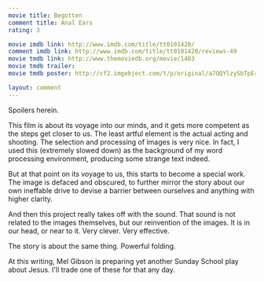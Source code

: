 ```yaml
---
movie title: Begotten
comment title: Anal Ears
rating: 3

movie imdb link: http://www.imdb.com/title/tt0101420/
comment imdb link: http://www.imdb.com/title/tt0101420/reviews-49
movie tmdb link: http://www.themoviedb.org/movie/1483
movie tmdb trailer: 
movie tmdb poster: http://cf2.imgobject.com/t/p/original/a7QQYlzySbTpEr68jqaQMGjgMao.jpg

layout: comment
---
```


Spoilers herein.

This film is about its voyage into our minds, and it gets more competent as the steps get closer to us. The least artful element is the actual acting and shooting. The selection and processing of images is very nice. In fact, I used this (extremely slowed down) as the background of my word processing environment, producing some strange text indeed.

But at that point on its voyage to us, this starts to become a special work. The image is defaced and obscured, to further mirror the story about our own ineffable drive to devise a barrier between ourselves and anything with higher clarity. 

And then this project really takes off with the sound. That sound is not related to the images themselves, but our reinvention of the images. It is in our head, or near to it. Very clever. Very effective.

The story is about the same thing. Powerful folding.

At this writing, Mel Gibson is preparing yet another Sunday School play about Jesus. I'll trade one of these for that any day.